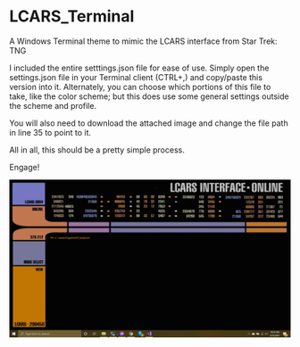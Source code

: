 # LCARS_Terminal
A Windows Terminal theme to mimic the LCARS interface from Star Trek: TNG

I included the entire setttings.json file for ease of use. Simply open the settings.json file in your Terminal client (CTRL+,) and copy/paste this version into it. Alternately, you can choose which portions of this file to take, like the color scheme; but this does use some general settings outside the scheme and profile.

You will also need to download the attached image and change the file path in line 35 to point to it. 

All in all, this should be a pretty simple process.

Engage!

![Screenshot of LCARS Theme](screenshot.png)
